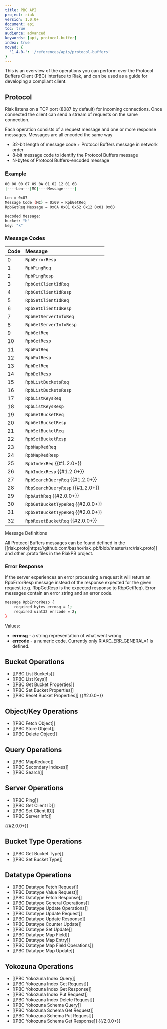 ```yaml
---
title: PBC API
project: riak
version: 1.0.0+
document: api
toc: true
audience: advanced
keywords: [api, protocol-buffer]
index: true
moved: {
  '1.4.0-': '/references/apis/protocol-buffers'
}
---
```


This is an overview of the operations you can perform over the Protocol Buffers
Client (PBC) interface to Riak, and can be used as a guide for developing a
compliant client.

## Protocol

Riak listens on a TCP port (8087 by default) for incoming connections. Once
connected the client can send a stream of requests on the same connection.

Each operation consists of a request message and one or more response messages.
Messages are all encoded the same way
* 32-bit length of message code + Protocol Buffers message in network order
* 8-bit message code to identify the Protocol Buffers message
* N-bytes of Protocol Buffers-encoded message

### Example


```bash
00 00 00 07 09 0A 01 62 12 01 6B
|----Len---|MC|----Message-----|

Len = 0x07
Message Code (MC) = 0x09 = RpbGetReq
RpbGetReq Message = 0x0A 0x01 0x62 0x12 0x01 0x6B

Decoded Message:
bucket: "b"
key: "k"
```


### Message Codes

Code | Message |
:----|:--------|
0 | `RpbErrorResp` |
1 | `RpbPingReq` |
2 | `RpbPingResp` |
3 | `RpbGetClientIdReq` |
4 | `RpbGetClientIdResp` |
5 | `RpbSetClientIdReq` |
6 | `RpbSetClientIdResp` |
7 | `RpbGetServerInfoReq` |
8 | `RpbGetServerInfoResp` |
9 | `RpbGetReq` |
10 | `RpbGetResp` |
11 | `RpbPutReq` |
12 | `RpbPutResp` |
13 | `RpbDelReq` |
14 | `RpbDelResp` |
15 | `RpbListBucketsReq` |
16 | `RpbListBucketsResp` |
17 | `RpbListKeysReq` |
18 | `RpbListKeysResp` |
19 | `RpbGetBucketReq` |
20 | `RpbGetBucketResp` |
21 | `RpbSetBucketReq` |
22 | `RpbSetBucketResp` |
23 | `RpbMapRedReq` |
24 | `RpbMapRedResp` |
25 | `RpbIndexReq` {{#1.2.0+}} |
26 | `RpbIndexResp` {{#1.2.0+}} |
27 | `RpbSearchQueryReq` {{#1.2.0+}} |
28 | `RbpSearchQueryResp` {{#1.2.0+}} |
29 | `RpbAuthReq` {{#2.0.0+}} |
30 | `RpbGetBucketTypeReq` {{#2.0.0+}} |
31 | `RpbSetBucketTypeReq` {{#2.0.0+}} |
32 | `RpbResetBucketReq` {{#2.0.0+}} |

<div class="info">
<div class="title">Message Definitions</div>
<p>All Protocol Buffers messages can be found defined in the [[riak.proto|https://github.com/basho/riak_pb/blob/master/src/riak.proto]] and other .proto files in the RiakPB project.</p>
</div>

### Error Response

If the server experiences an error processing a request it will return an
RpbErrorResp message instead of the response expected for the given request
(e.g. RbpGetResp is the expected response to RbpGetReq).  Error messages contain an error string and an error code.

```bash
message RpbErrorResp {
    required bytes errmsg = 1;
    required uint32 errcode = 2;
}
```

Values:

* **errmsg** - a string representation of what went wrong
* **errcode** - a numeric code. Currently only RIAKC_ERR_GENERAL=1 is defined.

## Bucket Operations

* [[PBC List Buckets]]
* [[PBC List Keys]]
* [[PBC Get Bucket Properties]]
* [[PBC Set Bucket Properties]]
* [[PBC Reset Bucket Properties]] {{#2.0.0+}}

## Object/Key Operations

* [[PBC Fetch Object]]
* [[PBC Store Object]]
* [[PBC Delete Object]]

## Query Operations

* [[PBC MapReduce]]
* [[PBC Secondary Indexes]]
* [[PBC Search]]

## Server Operations

* [[PBC Ping]]
* [[PBC Get Client ID]]
* [[PBC Set Client ID]]
* [[PBC Server Info]]

{{#2.0.0+}}
## Bucket Type Operations

* [[PBC Get Bucket Type]]
* [[PBC Set Bucket Type]]

## Datatype Operations

* [[PBC Datatype Fetch Request]]
* [[PBC Datatype Value Request]]
* [[PBC Datatype Fetch Response]]
* [[PBC Datatype General Operations]]
* [[PBC Datatype Update Operations]]
* [[PBC Datatype Update Request]]
* [[PBC Datatype Update Response]]
* [[PBC Datatype Counter Update]]
* [[PBC Datatype Set Update]]
* [[PBC Datatype Map Field]]
* [[PBC Datatype Map Entry]]
* [[PBC Datatype Map Field Operations]]
* [[PBC Datatype Map Update]]

## Yokozuna Operations

* [[PBC Yokozuna Index Query]]
* [[PBC Yokozuna Index Get Request]]
* [[PBC Yokozuna Index Get Response]]
* [[PBC Yokozuna Index Put Request]]
* [[PBC Yokozuna Index Delete Request]]
* [[PBC Yokozuna Schema Query]]
* [[PBC Yokozuna Schema Get Request]]
* [[PBC Yokozuna Schema Put Request]]
* [[PBC Yokozuna Schema Get Response]]
{{/2.0.0+}}
